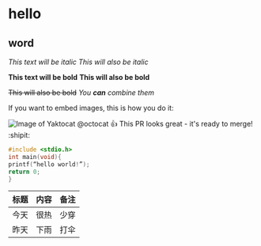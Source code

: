 # hello
## word
*This text will be italic*
_This will also be italic_

**This text will be bold**
__This will also be bold__

~~This will also be bold~~
_You **can** combine them_

If you want to embed images, this is how you do it:

![Image of Yaktocat](http://p1.so.qhimgs1.com/t016413ca181564ecb1.jpg)
@octocat :+1: This PR looks great - it's ready to merge! :shipit:
```c
#include <stdio.h>
int main(void){
printf(“hello world!”);
return 0;
}
```
标题 | 内容 | 备注
-----|------|-----
今天 | 很热 | 少穿
昨天 | 下雨 | 打伞

